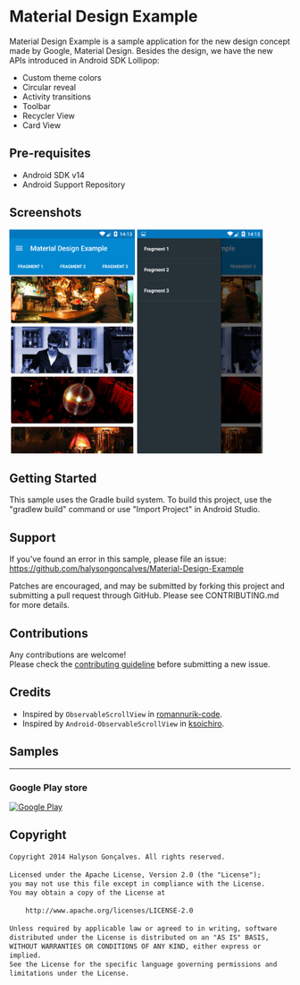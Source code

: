 Material Design Example
========================

Material Design Example is a sample application for the new design concept made by Google, Material Design. Besides the design, we have the new APIs introduced in Android SDK Lollipop:

* Custom theme colors
* Circular reveal
* Activity transitions
* Toolbar
* Recycler View
* Card View

Pre-requisites
--------------

*  Android SDK v14
*  Android Support Repository

Screenshots
-------------

<img src="art/MaterialExampleDesign1.png" height="400" alt="Screenshot"/> 
<img src="art/MaterialExampleDesign2.png" height="400" alt="Screenshot"/> 

Getting Started
---------------

This sample uses the Gradle build system. To build this project, use the
"gradlew build" command or use "Import Project" in Android Studio.

 Support
-------

If you've found an error in this sample, please file an issue:
https://github.com/halysongoncalves/Material-Design-Example

Patches are encouraged, and may be submitted by forking this project and
submitting a pull request through GitHub. Please see CONTRIBUTING.md for more details.

Contributions
---------------
Any contributions are welcome!  
Please check the [contributing guideline](https://github.com/halysongoncalves/Material-Design-Example/blob/master/CONTRIBUTING.md) before submitting a new issue.

Credits
---------------
* Inspired by `ObservableScrollView` in [romannurik-code](https://code.google.com/p/romannurik-code/).
* Inspired by `Android-ObservableScrollView` in [ksoichiro](https://github.com/ksoichiro/Android-ObservableScrollView).



## Samples
---------------
### Google Play store

  [![Google Play](http://developer.android.com/images/brand/en_generic_rgb_wo_45.png)](https://play.google.com/store/apps/details?id=br.com.halyson.materialdesign)

<h2>Copyright</h2>

    Copyright 2014 Halyson Gonçalves. All rights reserved.

    Licensed under the Apache License, Version 2.0 (the "License");
    you may not use this file except in compliance with the License.
    You may obtain a copy of the License at

        http://www.apache.org/licenses/LICENSE-2.0

    Unless required by applicable law or agreed to in writing, software
    distributed under the License is distributed on an "AS IS" BASIS,
    WITHOUT WARRANTIES OR CONDITIONS OF ANY KIND, either express or implied.
    See the License for the specific language governing permissions and
    limitations under the License.


